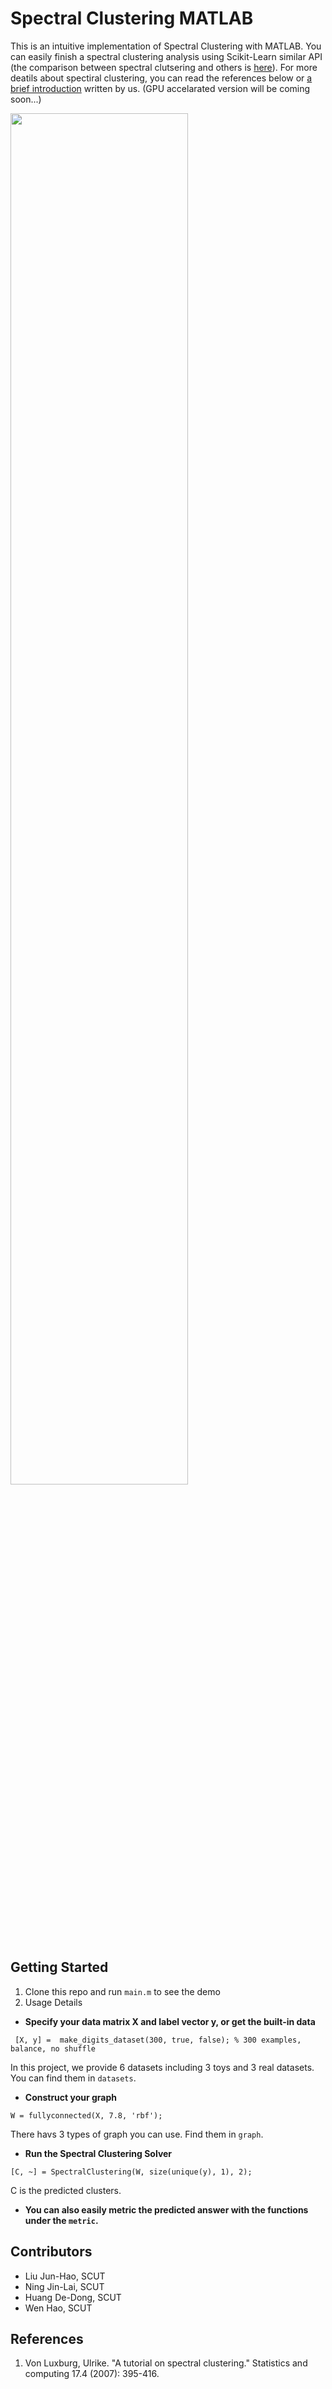 # Spectral Clustering MATLAB
This is an intuitive implementation of Spectral Clustering with MATLAB. You can easily finish a spectral clustering analysis using Scikit-Learn similar API (the comparison between spectral clutsering and others is [here](https://scikit-learn.org/stable/modules/clustering.html#overview-of-clustering-methods)). For more deatils about spectiral clustering, you can read the references below or [a brief introduction](https://jhliu17.github.io/codes/spectral_clustering_slide.pdf) written by us. (GPU accelarated version will be coming soon...)

<img src=img/intro.png width = "75%" height = "75%" align=center />

## Getting Started
1. Clone this repo and run `main.m` to see the demo
2. Usage Details
- **Specify your data matrix X and label vector y, or get the built-in data**

``` [X, y] =  make_digits_dataset(300, true, false); % 300 examples, balance, no shuffle```

In this project, we provide 6 datasets including 3 toys and 3 real datasets. You can find them in `datasets`.

- **Construct your graph**

```W = fullyconnected(X, 7.8, 'rbf');```

There havs 3 types of graph you can use. Find them in `graph`.

- **Run the Spectral Clustering Solver**

```[C, ~] = SpectralClustering(W, size(unique(y), 1), 2);```

C is the predicted clusters.

- **You can also easily metric the predicted answer with the functions under the `metric`.**

## Contributors
- Liu Jun-Hao, SCUT
- Ning Jin-Lai, SCUT
- Huang De-Dong, SCUT
- Wen Hao, SCUT

## References
1. Von Luxburg, Ulrike. "A tutorial on spectral clustering." Statistics and computing 17.4 (2007): 395-416.
